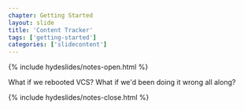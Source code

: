 ```yaml
---
chapter: Getting Started
layout: slide
title: 'Content Tracker'
tags: ['getting-started']
categories: ['slidecontent']
---
```


{% include hydeslides/notes-open.html %}

What if we rebooted VCS? What if we'd been doing it wrong all along?
	
{% include hydeslides/notes-close.html %}